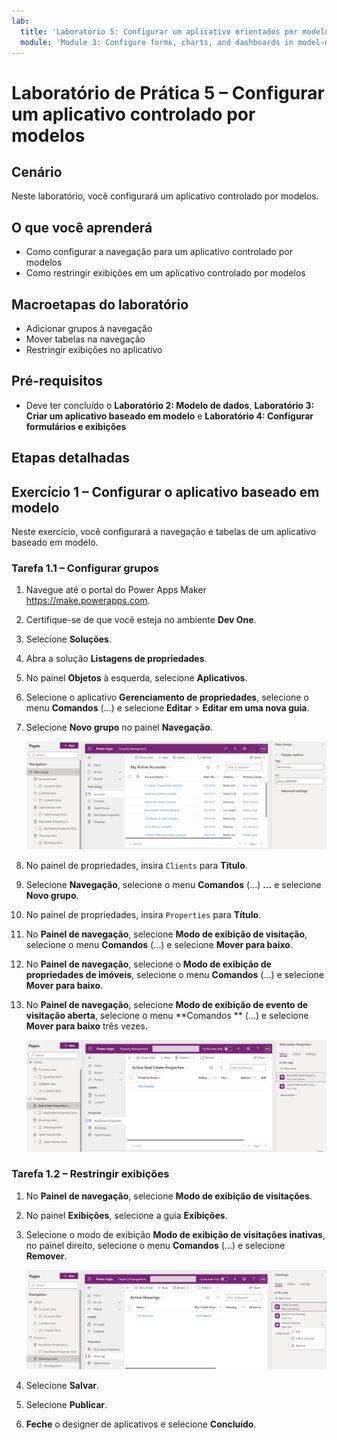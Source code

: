```yaml
---
lab:
  title: 'Laboratório 5: Configurar um aplicativo orientados por modelo'
  module: 'Module 3: Configure forms, charts, and dashboards in model-driven apps'
---
```


# Laboratório de Prática 5 – Configurar um aplicativo controlado por modelos

## Cenário

Neste laboratório, você configurará um aplicativo controlado por modelos.

## O que você aprenderá

- Como configurar a navegação para um aplicativo controlado por modelos
- Como restringir exibições em um aplicativo controlado por modelos

## Macroetapas do laboratório

- Adicionar grupos à navegação
- Mover tabelas na navegação
- Restringir exibições no aplicativo
  
## Pré-requisitos

- Deve ter concluído o **Laboratório 2: Modelo de dados**, **Laboratório 3: Criar um aplicativo baseado em modelo** e **Laboratório 4: Configurar formulários e exibições**

## Etapas detalhadas

## Exercício 1 – Configurar o aplicativo baseado em modelo

Neste exercício, você configurará a navegação e tabelas de um aplicativo baseado em modelo.

### Tarefa 1.1 – Configurar grupos

1. Navegue até o portal do Power Apps Maker <https://make.powerapps.com>.

1. Certifique-se de que você esteja no ambiente **Dev One**.

1. Selecione **Soluções**.

1. Abra a solução **Listagens de propriedades**.

1. No painel **Objetos** à esquerda, selecione **Aplicativos**.

1. Selecione o aplicativo **Gerenciamento de propriedades**, selecione o menu **Comandos** (...) e selecione **Editar** > **Editar em uma nova guia**.

1. Selecione **Novo grupo** no painel **Navegação**.

    ![Captura de tela do grupo de aplicativos baseados em modelo.](../media/mda-group.png)

1. No painel de propriedades, insira `Clients` para **Título**.

1. Selecione **Navegação**, selecione o menu **Comandos** (...) **...** e selecione **Novo grupo**.

1. No painel de propriedades, insira `Properties` para **Título**.

1. No **Painel de navegação**, selecione **Modo de exibição de visitação**, selecione o menu **Comandos** (...) e selecione **Mover para baixo**.

1. No **Painel de navegação**, selecione o **Modo de exibição de propriedades de imóveis**, selecione o menu **Comandos** (...) e selecione **Mover para baixo**.

1. No **Painel de navegação**, selecione **Modo de exibição de evento de visitação aberta**, selecione o menu **Comandos ** (...) e selecione **Mover para baixo** três vezes.

    ![Captura de tela do designer de aplicativos baseados em modelo com navegação.](../media/mda-navigation.png)


### Tarefa 1.2 – Restringir exibições

1. No **Painel de navegação**, selecione **Modo de exibição de visitações**.

1. No painel **Exibições**, selecione a guia **Exibições**.

1. Selecione o modo de exibição **Modo de exibição de visitações inativas**, no painel direito, selecione o menu **Comandos** (...) e selecione **Remover**.

    ![Captura de tela da remoção de uma exibição no designer de aplicativo baseado em modelo.](../media/mda-remove-view.png)

1. Selecione **Salvar**.

1. Selecione **Publicar**.

1. **Feche** o designer de aplicativos e selecione **Concluído**.


